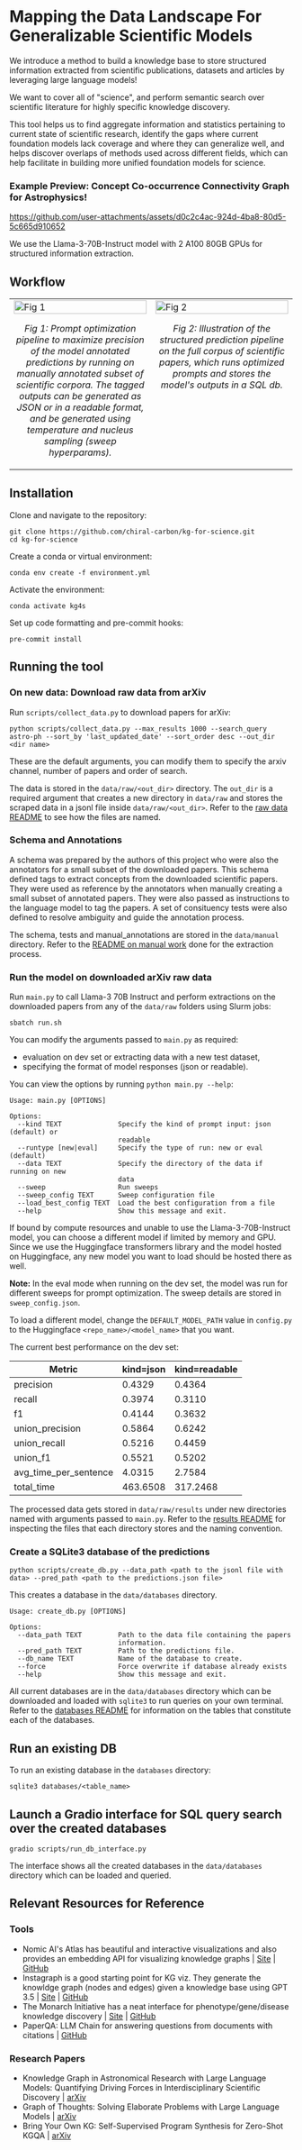 # Mapping the Data Landscape For Generalizable Scientific Models

We introduce a method to build a knowledge base to store structured information extracted from scientific publications, datasets and articles by leveraging large language models!

We want to cover all of "science", and perform semantic search over scientific literature for highly specific knowledge discovery. 

This tool helps us to find aggregate information and statistics pertaining to current state of scientific research, identify the gaps where current foundation models lack coverage and where they can generalize well, and helps discover overlaps of methods used across different fields, which can help facilitate in building more unified foundation models for science. 

### Example Preview: Concept Co-occurrence Connectivity Graph for Astrophysics!



https://github.com/user-attachments/assets/d0c2c4ac-924d-4ba8-80d5-5c665d910652



We use the Llama-3-70B-Instruct model with 2 A100 80GB GPUs for structured information extraction. 

## Workflow

<table>
  <tr>
    <td width="50%" valign="top">
      <img src="misc/eval_pipeline.png" alt="Fig 1" width="100%">
      <p align="center">
        <em>Fig 1: Prompt optimization pipeline to maximize precision of the model annotated 
        predictions by running on manually annotated subset of scientific corpora. The 
        tagged outputs can be generated as JSON or in a readable format, and be 
        generated using temperature and nucleus sampling (sweep hyperparams).</em>
      </p>
    </td>
    <td width="50%" valign="top">
      <img src="misc/pipeline.png" alt="Fig 2" width="100%">
      <p align="center">
        <em>Fig 2: Illustration of the structured prediction pipeline on the full corpus of 
        scientific papers, which runs optimized prompts and stores the model's outputs in 
        a SQL db.</em>
      </p>
    </td>
  </tr>
</table>

## Installation 

Clone and navigate to the repository:
```
git clone https://github.com/chiral-carbon/kg-for-science.git
cd kg-for-science
```
Create a conda or virtual environment:
```
conda env create -f environment.yml
```
Activate the environment:
```
conda activate kg4s
```
Set up code formatting and pre-commit hooks:
```
pre-commit install
```

## Running the tool

### On new data: Download raw data from arXiv

Run `scripts/collect_data.py` to download papers for arXiv:
```
python scripts/collect_data.py --max_results 1000 --search_query astro-ph --sort_by 'last_updated_date' --sort_order desc --out_dir <dir name>
```

These are the default arguments, you can modify them to specify the arxiv channel, number of papers and order of search. 

The data is stored in the `data/raw/<out_dir>` directory.
The `out_dir` is a required argument that creates a new directory in `data/raw` and stores the scraped data in a jsonl file inside `data/raw/<out_dir>`. Refer to the [raw data README](data/raw/README.md) to see how the files are named. 

### Schema and Annotations

A schema was prepared by the authors of this project who were also the annotators for a small subset of the downloaded papers. 
This schema defined tags to extract concepts from the downloaded scientific papers. They were used as reference by the annotators when manually creating a small subset of annotated papers. They were also passed as instructions to the language model to tag the papers. A set of consituency tests were also defined to resolve ambiguity and guide the annotation process. 

The schema, tests and manual_annotations are stored in the `data/manual` directory. Refer to the [README on manual work](data/manual/README.md) done for the extraction process.


### Run the model on downloaded arXiv raw data

Run `main.py` to call Llama-3 70B Instruct and perform extractions on the downloaded papers from any of the `data/raw` folders using Slurm jobs:
```
sbatch run.sh
```
You can modify the arguments passed to `main.py` as required:
- evaluation on dev set or extracting data with a new test dataset,
- specifying the format of model responses (json or readable).

You can view the options by running `python main.py --help`:
```
Usage: main.py [OPTIONS]

Options:
  --kind TEXT              Specify the kind of prompt input: json (default) or
                           readable
  --runtype [new|eval]     Specify the type of run: new or eval (default)
  --data TEXT              Specify the directory of the data if running on new
                           data
  --sweep                  Run sweeps
  --sweep_config TEXT      Sweep configuration file
  --load_best_config TEXT  Load the best configuration from a file
  --help                   Show this message and exit.
```

If bound by compute resources and unable to use the Llama-3-70B-Instruct model, you can choose a different model if limited by memory and GPU.  Since we use the Huggingface transformers library and the model hosted on Huggingface, any new model you want to load should be hosted there as well. 

**Note:** In the eval mode when running on the dev set, the model was run for different sweeps for prompt optimization. The sweep details are stored in `sweep_config.json`.

To load a different model, change the `DEFAULT_MODEL_PATH` value in `config.py` to the Huggingface `<repo_name>/<model_name>` that you want. 


The current best performance on the dev set:

| Metric | kind=json | kind=readable |
|--------|-----------|---------------|
| precision | 0.4329 | 0.4364 |
| recall | 0.3974 | 0.3110 |
| f1 | 0.4144 | 0.3632 |
| union_precision | 0.5864 | 0.6242 |
| union_recall | 0.5216 | 0.4459 |
| union_f1 | 0.5521 | 0.5202 |
| avg_time_per_sentence | 4.0315 | 2.7584 |
| total_time | 463.6508 | 317.2468 |


The processed data gets stored in `data/raw/results` under new directories named with arguments passed to `main.py`. Refer to the [results README](data/results/README.md) for inspecting the files that each directory stores and the naming convention.

### Create a SQLite3 database of the predictions
```
python scripts/create_db.py --data_path <path to the jsonl file with data> --pred_path <path to the predictions.json file>
```
This creates a database in the `data/databases` directory. 
```
Usage: create_db.py [OPTIONS]

Options:
  --data_path TEXT         Path to the data file containing the papers
                           information.
  --pred_path TEXT         Path to the predictions file.
  --db_name TEXT           Name of the database to create.
  --force                  Force overwrite if database already exists
  --help                   Show this message and exit.
  ```

All current databases are in the ```data/databases``` directory which can be downloaded and loaded with ```sqlite3``` to run queries on your own terminal. Refer to the [databases README](data/databases/README.md) for information on the tables that constitute each of the databases.

## Run an existing DB

To run an existing database in the `databases` directory:

```
sqlite3 databases/<table_name>
```

## Launch a Gradio interface for SQL query search over the created databases
```
gradio scripts/run_db_interface.py
```
The interface shows all the created databases in the `data/databases` directory which can be loaded and queried.


## Relevant Resources for Reference
### Tools
- Nomic AI's Atlas has beautiful and interactive visualizations and also provides an embedding API for visualizing knowledge graphs | [Site](https://atlas.nomic.ai/) | [GitHub](https://github.com/nomic-ai/nomic)
- Instagraph is a good starting point for KG viz. They generate the knowldge graph (nodes and edges) given a knowledge base using GPT 3.5 | [Site](https://instagraph.ai) | [GitHub](https://github.com/yoheinakajima/instagraph)
- The Monarch Initiative has a neat interface for phenotype/gene/disease knowledge discovery | [Site](https://next.monarchinitiative.org) | [GitHub](https://github.com/monarch-initiative)
- PaperQA: LLM Chain for answering questions from documents with citations | [GitHub](https://github.com/whitead/paper-qa)

### Research Papers
- Knowledge Graph in Astronomical Research with Large Language Models: Quantifying Driving Forces in Interdisciplinary Scientific Discovery | [arXiv](https://arxiv.org/pdf/2406.01391)
- Graph of Thoughts: Solving Elaborate Problems with Large Language Models | [arXiv](https://arxiv.org/pdf/2308.09687)
- Bring Your Own KG: Self-Supervised Program Synthesis for Zero-Shot KGQA | [arXiv](https://arxiv.org/pdf/2311.07850)

